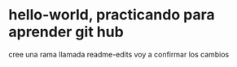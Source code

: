 # hello-world, practicando para aprender git hub
cree una rama llamada readme-edits
voy a confirmar los cambios
